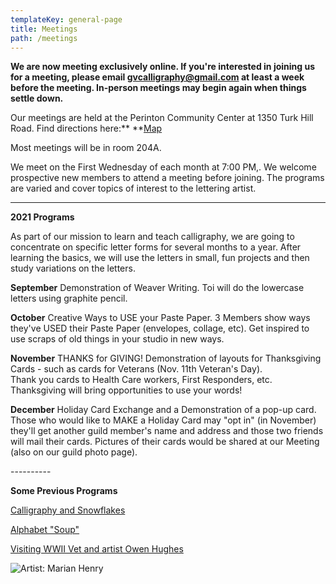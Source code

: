 ```yaml
---
templateKey: general-page
title: Meetings
path: /meetings
---
```

**We are now meeting exclusively online. If you're interested in joining us for a meeting, please email gvcalligraphy@gmail.com at least a week before the meeting. In-person meetings may begin again when things settle down.**

Our meetings are held at the Perinton Community Center at 1350 Turk Hill Road. Find directions here:\*\* \*\*[Map](https://www.google.com/maps/place/Perinton+Community+Center/@43.0829469,-77.4327027,17z/data=!3m1!4b1!4m5!3m4!1s0x89d133246f759619:0xe273455bc24c0530!8m2!3d43.082943!4d-77.430514)

Most meetings will be in room 204A.

We meet on the First Wednesday of each month at 7:00 PM,. We welcome prospective new members to attend a meeting before joining. The programs are varied and cover topics of interest to the lettering artist.

- - -

**2021 Programs**

As part of our mission to learn and teach calligraphy, we are going to concentrate on specific letter forms for several months to a year. After learning the basics, we will use the letters in small, fun projects and then study variations on the letters.

**September** Demonstration of Weaver Writing. Toi will do the lowercase letters using graphite pencil.  

**October** Creative Ways to USE your Paste Paper.  3 Members show ways they've USED their Paste Paper (envelopes, collage, etc). Get inspired to use scraps of old things in your studio in new ways.

**November** THANKS for GIVING!  Demonstration of layouts for Thanksgiving Cards - such as cards for Veterans (Nov. 11th Veteran's Day).\
Thank you cards to Health Care workers, First Responders, etc.  Thanksgiving will bring opportunities to use your words! 

**December** Holiday Card Exchange and a Demonstration of a pop-up card. Those who would like to MAKE a Holiday Card may "opt in" (in November) they'll get another guild member's name and address and those two friends will mail their cards.  Pictures of their cards would be shared at our Meeting (also on our guild photo page).

\----------

**Some Previous Programs**

[Calligraphy and Snowflakes](../february-meeting) 

[Alphabet "Soup"](../march-meeting)

[Visiting WWII Vet and artist Owen Hughes](../april-meeting)  

![Artist: Marian Henry](/img/marianh_resistentialism.jpg)
